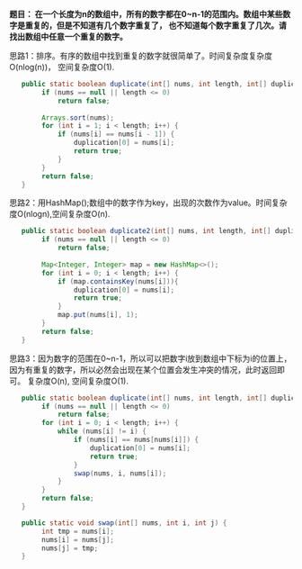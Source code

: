     
**题目： 在一个长度为n的数组中，所有的数字都在0~n-1的范围内。数组中某些数字是重复的，但是不知道有几个数字重复了，
	也不知道每个数字重复了几次。请找出数组中任意一个重复的数字。**
     
   
   思路1：排序。有序的数组中找到重复的数字就很简单了。时间复杂度复杂度O(nlog(n))， 空间复杂度O(1).
```java
   public static boolean duplicate(int[] nums, int length, int[] duplication) {
        if (nums == null || length <= 0)
            return false;
            
        Arrays.sort(nums);
        for (int i = 1; i < length; i++) {
            if (nums[i] == nums[i - 1]) {
                duplication[0] = nums[i];
                return true;
            }
        }
        return false;
   }
```
   
   
   思路2：用HashMap();数组中的数字作为key，出现的次数作为value。时间复杂度O(nlogn),空间复杂度O(n).
   
```java
   public static boolean duplicate2(int[] nums, int length, int[] duplication) {
        if (nums == null || length <= 0)
            return false;
        
        Map<Integer, Integer> map = new HashMap<>();
        for (int i = 0; i < length; i++) {
            if (map.containsKey(nums[i])){
                duplication[0] = nums[i];
                return true;
            }
            map.put(nums[i], 1);
        }
        return false;
   }
   ```
   
   思路3：因为数字的范围在0~n-1，所以可以把数字i放到数组中下标为i的位置上，因为有重复的数字，所以必然会出现在某个位置会发生冲突的情况，此时返回即可。
   复杂度O(n), 空间复杂度O(1).
   
```java
   public static boolean duplicate(int[] nums, int length, int[] duplication) {
        if (nums == null || length <= 0)
            return false;
        for (int i = 0; i < length; i++) {
            while (nums[i] != i) {
                if (nums[i] == nums[nums[i]]) {
                    duplication[0] = nums[i];
                    return true;
                }
                swap(nums, i, nums[i]);
            }
        }
        return false;
   }
```
 
   
```java
   public static void swap(int[] nums, int i, int j) {
        int tmp = nums[i];
        nums[i] = nums[j];
        nums[j] = tmp;
   }
```

